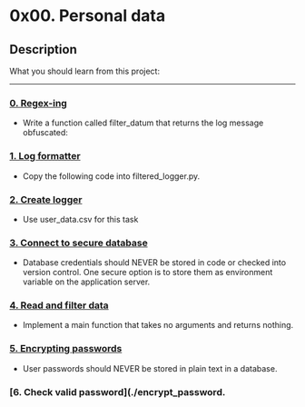 # 0x00. Personal data

## Description

What you should learn from this project:

---

### [0. Regex-ing](./filtered_logger.py)

* Write a function called filter_datum that returns the log message obfuscated:

### [1. Log formatter](./filtered_logger.py)

* Copy the following code into filtered_logger.py.

### [2. Create logger](./filtered_logger.py)

* Use user_data.csv for this task

### [3. Connect to secure database](./filtered_logger.py)

* Database credentials should NEVER be stored in code or checked into version control. One secure option is to store them as environment variable on the application server.

### [4. Read and filter data](./filtered_logger.py)

* Implement a main function that takes no arguments and returns nothing.

### [5. Encrypting passwords](./encrypt_password.py)

* User passwords should NEVER be stored in plain text in a database.

### [6. Check valid password](./encrypt_password.
